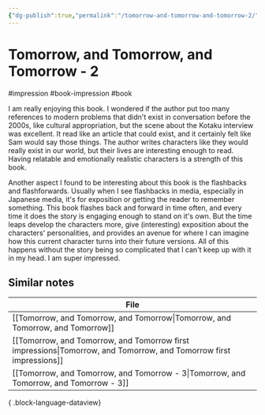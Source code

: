 ```yaml
---
{"dg-publish":true,"permalink":"/tomorrow-and-tomorrow-and-tomorrow-2/","created":"2024-01-03T21:34:30.000+09:00","updated":"2024-01-03T21:43:05.936+09:00"}
---
```


# Tomorrow, and Tomorrow, and Tomorrow - 2

#impression #book-impression #book 

I am really enjoying this book. I wondered if the author put too many references to modern problems that didn't exist in conversation before the 2000s, like cultural appropriation, but the scene about the Kotaku interview was excellent. It read like an article that could exist, and it certainly felt like Sam would say those things. The author writes characters like they would really exist in our world, but their lives are interesting enough to read. Having relatable and emotionally realistic characters is a strength of this book.

Another aspect I found to be interesting about this book is the flashbacks and flashforwards. Usually when I see flashbacks in media, especially in Japanese media, it's for exposition or getting the reader to remember something. This book flashes back and forward in time often, and every time it does the story is engaging enough to stand on it's own. But the time leaps develop the characters more, give (interesting) exposition about the characters' personalities, and provides an avenue for where I can imagine how this current character turns into their future versions. All of this happens without the story being so complicated that I can't keep up with it in my head. I am super impressed.

## Similar notes

| File                                                                                                                  |
| --------------------------------------------------------------------------------------------------------------------- |
| [[Tomorrow, and Tomorrow, and Tomorrow\|Tomorrow, and Tomorrow, and Tomorrow]]                                     |
| [[Tomorrow, and Tomorrow, and Tomorrow first impressions\|Tomorrow, and Tomorrow, and Tomorrow first impressions]] |
| [[Tomorrow, and Tomorrow, and Tomorrow - 3\|Tomorrow, and Tomorrow, and Tomorrow - 3]]                             |

{ .block-language-dataview}
